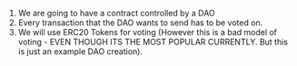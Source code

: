 1. We are going to have a contract controlled by a DAO
2. Every transaction that the DAO wants to send has to be voted on.
3. We will use ERC20 Tokens for voting (However this is a bad model of voting - EVEN THOUGH ITS THE MOST POPULAR CURRENTLY. But this is just an example DAO creation).